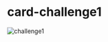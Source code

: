 # card-challenge1
![challenge1](https://user-images.githubusercontent.com/42550296/123904404-0a84f080-d98e-11eb-9248-18a1b0bee73b.jpeg)
